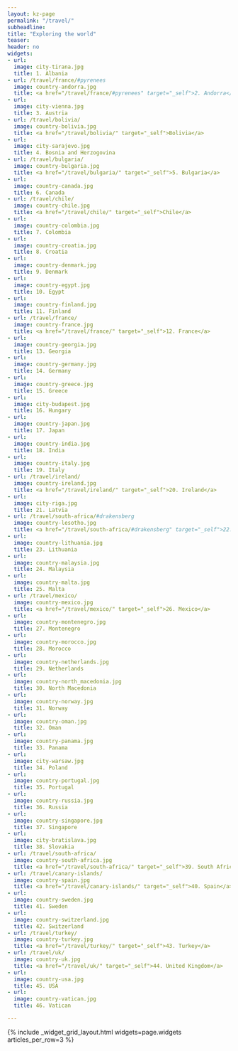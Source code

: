 ```yaml
---
layout: kz-page
permalink: "/travel/"
subheadline:
title: "Exploring the world"
teaser:
header: no
widgets:
- url:
  image: city-tirana.jpg
  title: 1. Albania
- url: /travel/france/#pyrenees
  image: country-andorra.jpg
  title: <a href="/travel/france/#pyrenees" target="_self">2. Andorra</a>
- url:
  image: city-vienna.jpg
  title: 3. Austria
- url: /travel/bolivia/
  image: country-bolivia.jpg
  title: <a href="/travel/bolivia/" target="_self">Bolivia</a>
- url:
  image: city-sarajevo.jpg
  title: 4. Bosnia and Herzogovina
- url: /travel/bulgaria/
  image: country-bulgaria.jpg
  title: <a href="/travel/bulgaria/" target="_self">5. Bulgaria</a>
- url:
  image: country-canada.jpg
  title: 6. Canada
- url: /travel/chile/
  image: country-chile.jpg
  title: <a href="/travel/chile/" target="_self">Chile</a>
- url:
  image: country-colombia.jpg
  title: 7. Colombia
- url:
  image: country-croatia.jpg
  title: 8. Croatia
- url:
  image: country-denmark.jpg
  title: 9. Denmark
- url:
  image: country-egypt.jpg
  title: 10. Egypt
- url:
  image: country-finland.jpg
  title: 11. Finland
- url: /travel/france/
  image: country-france.jpg
  title: <a href="/travel/france/" target="_self">12. France</a>
- url:
  image: country-georgia.jpg
  title: 13. Georgia
- url:
  image: country-germany.jpg
  title: 14. Germany
- url:
  image: country-greece.jpg
  title: 15. Greece
- url:
  image: city-budapest.jpg
  title: 16. Hungary
- url:
  image: country-japan.jpg
  title: 17. Japan
- url:
  image: country-india.jpg
  title: 18. India
- url:
  image: country-italy.jpg
  title: 19. Italy
- url: /travel/ireland/
  image: country-ireland.jpg
  title: <a href="/travel/ireland/" target="_self">20. Ireland</a> 
- url:
  image: city-riga.jpg
  title: 21. Latvia
- url: /travel/south-africa/#drakensberg
  image: country-lesotho.jpg
  title: <a href="/travel/south-africa/#drakensberg" target="_self">22. Lesotho</a> 
- url:
  image: country-lithuania.jpg
  title: 23. Lithuania
- url:
  image: country-malaysia.jpg
  title: 24. Malaysia
- url:
  image: country-malta.jpg
  title: 25. Malta
- url: /travel/mexico/
  image: country-mexico.jpg
  title: <a href="/travel/mexico/" target="_self">26. Mexico</a>
- url:
  image: country-montenegro.jpg
  title: 27. Montenegro
- url:
  image: country-morocco.jpg
  title: 28. Morocco
- url:
  image: country-netherlands.jpg
  title: 29. Netherlands
- url:
  image: country-north_macedonia.jpg
  title: 30. North Macedonia
- url:
  image: country-norway.jpg
  title: 31. Norway
- url:
  image: country-oman.jpg
  title: 32. Oman
- url:
  image: country-panama.jpg
  title: 33. Panama
- url:
  image: city-warsaw.jpg
  title: 34. Poland
- url:
  image: country-portugal.jpg
  title: 35. Portugal
- url:
  image: country-russia.jpg
  title: 36. Russia
- url:
  image: country-singapore.jpg
  title: 37. Singapore
- url:
  image: city-bratislava.jpg
  title: 38. Slovakia
- url: /travel/south-africa/
  image: country-south-africa.jpg
  title: <a href="/travel/south-africa/" target="_self">39. South Africa</a>
- url: /travel/canary-islands/
  image: country-spain.jpg
  title: <a href="/travel/canary-islands/" target="_self">40. Spain</a>
- url:
  image: country-sweden.jpg
  title: 41. Sweden
- url:
  image: country-switzerland.jpg
  title: 42. Switzerland
- url: /travel/turkey/
  image: country-turkey.jpg
  title: <a href="/travel/turkey/" target="_self">43. Turkey</a> 
- url: /travel/uk/
  image: country-uk.jpg
  title: <a href="/travel/uk/" target="_self">44. United Kingdom</a>
- url:
  image: country-usa.jpg
  title: 45. USA
- url:
  image: country-vatican.jpg
  title: 46. Vatican

---
```


{% include _widget_grid_layout.html widgets=page.widgets articles_per_row=3 %}
